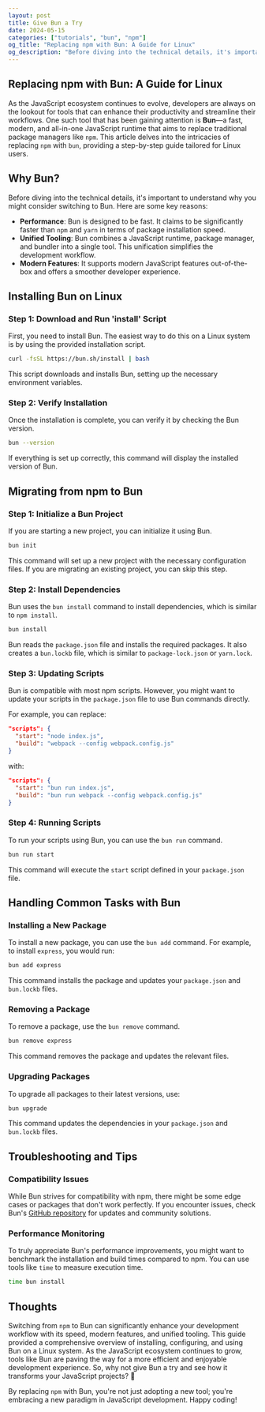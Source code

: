 ```yaml
---
layout: post
title: Give Bun a Try
date: 2024-05-15
categories: ["tutorials", "bun", "npm"]
og_title: "Replacing npm with Bun: A Guide for Linux"
og_description: "Before diving into the technical details, it's important to understand why you might consider switching to Bun. Here are some key reasons."
---
```


## Replacing npm with Bun: A Guide for Linux

As the JavaScript ecosystem continues to evolve, developers are always on the lookout for tools that can enhance their productivity and streamline their workflows. One such tool that has been gaining attention is **Bun**—a fast, modern, and all-in-one JavaScript runtime that aims to replace traditional package managers like `npm`. This article delves into the intricacies of replacing `npm` with `bun`, providing a step-by-step guide tailored for Linux users.

## Why Bun?

Before diving into the technical details, it's important to understand why you might consider switching to Bun. Here are some key reasons:

- **Performance**: Bun is designed to be fast. It claims to be significantly faster than `npm` and `yarn` in terms of package installation speed.
- **Unified Tooling**: Bun combines a JavaScript runtime, package manager, and bundler into a single tool. This unification simplifies the development workflow.
- **Modern Features**: It supports modern JavaScript features out-of-the-box and offers a smoother developer experience.

## Installing Bun on Linux

### Step 1: Download and Run 'install' Script

First, you need to install Bun. The easiest way to do this on a Linux system is by using the provided installation script.

```sh
curl -fsSL https://bun.sh/install | bash
```

This script downloads and installs Bun, setting up the necessary environment variables.

### Step 2: Verify Installation

Once the installation is complete, you can verify it by checking the Bun version.

```sh
bun --version
```

If everything is set up correctly, this command will display the installed version of Bun.

## Migrating from npm to Bun

### Step 1: Initialize a Bun Project

If you are starting a new project, you can initialize it using Bun.

```sh
bun init
```

This command will set up a new project with the necessary configuration files. If you are migrating an existing project, you can skip this step.

### Step 2: Install Dependencies

Bun uses the `bun install` command to install dependencies, which is similar to `npm install`.

```sh
bun install
```

Bun reads the `package.json` file and installs the required packages. It also creates a `bun.lockb` file, which is similar to `package-lock.json` or `yarn.lock`.

### Step 3: Updating Scripts

Bun is compatible with most npm scripts. However, you might want to update your scripts in the `package.json` file to use Bun commands directly.

For example, you can replace:

```json
"scripts": {
  "start": "node index.js",
  "build": "webpack --config webpack.config.js"
}
```

with:

```json
"scripts": {
  "start": "bun run index.js",
  "build": "bun run webpack --config webpack.config.js"
}
```

### Step 4: Running Scripts

To run your scripts using Bun, you can use the `bun run` command.

```sh
bun run start
```

This command will execute the `start` script defined in your `package.json` file.

## Handling Common Tasks with Bun

### Installing a New Package

To install a new package, you can use the `bun add` command. For example, to install `express`, you would run:

```sh
bun add express
```

This command installs the package and updates your `package.json` and `bun.lockb` files.

### Removing a Package

To remove a package, use the `bun remove` command.

```sh
bun remove express
```

This command removes the package and updates the relevant files.

### Upgrading Packages

To upgrade all packages to their latest versions, use:

```sh
bun upgrade
```

This command updates the dependencies in your `package.json` and `bun.lockb` files.

## Troubleshooting and Tips

### Compatibility Issues

While Bun strives for compatibility with npm, there might be some edge cases or packages that don't work perfectly. If you encounter issues, check Bun's [GitHub repository](https://github.com/oven-sh/bun) for updates and community solutions.

### Performance Monitoring

To truly appreciate Bun's performance improvements, you might want to benchmark the installation and build times compared to npm. You can use tools like `time` to measure execution time.

```sh
time bun install
```

## Thoughts

Switching from `npm` to Bun can significantly enhance your development workflow with its speed, modern features, and unified tooling. This guide provided a comprehensive overview of installing, configuring, and using Bun on a Linux system. As the JavaScript ecosystem continues to grow, tools like Bun are paving the way for a more efficient and enjoyable development experience. So, why not give Bun a try and see how it transforms your JavaScript projects? 🚀

By replacing `npm` with Bun, you're not just adopting a new tool; you're embracing a new paradigm in JavaScript development. Happy coding!
